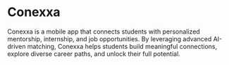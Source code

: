 # Conexxa
Conexxa is a mobile app that connects students with personalized mentorship, internship, and job opportunities. By leveraging advanced AI-driven matching, Conexxa helps students build meaningful connections, explore diverse career paths, and unlock their full potential.
